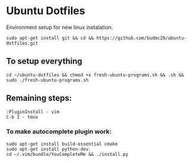 # Ubuntu Dotfiles
Environment setup for new linux instalation.

```
sudo apt-get install git && cd && https://github.com/budmc29/ubuntu-dotfiles.git
```

## To setup everything
```
cd ~/ubuntu-dotfiles && chmod +x fresh-ubuntu-programs.sh && .sh && sudo ./fresh-ubuntu-programs.sh
```
## Remaining steps:

```
:PluginInstall - vim
C-b I - tmux

```
### To make autocomplete plugin work: 

```
sudo apt-get install build-essential cmake
sudo apt-get install python-dev.
cd ~/.vim/bundle/YouCompleteMe && ./install.py
```
